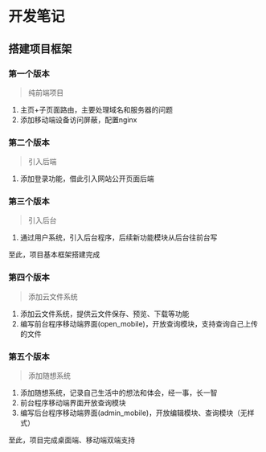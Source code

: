 # 开发笔记

## 搭建项目框架

### 第一个版本

> 纯前端项目

1. 主页+子页面路由，主要处理域名和服务器的问题
1. 添加移动端设备访问屏蔽，配置nginx

### 第二个版本

> 引入后端

1. 添加登录功能，借此引入网站公开页面后端

### 第三个版本

> 引入后台

1. 通过用户系统，引入后台程序，后续新功能模块从后台往前台写

至此，项目基本框架搭建完成

### 第四个版本

> 添加云文件系统

1. 添加云文件系统，提供云文件保存、预览、下载等功能
2. 编写前台程序移动端界面(open_mobile)，开放查询模块，支持查询自己上传的文件

### 第五个版本

> 添加随想系统

1. 添加随想系统，记录自己生活中的想法和体会，经一事，长一智
2. 前台程序移动端界面开放查询模块
3. 编写后台程序移动端界面(admin_mobile)，开放编辑模块、查询模块（无样式）

至此，项目完成桌面端、移动端双端支持
